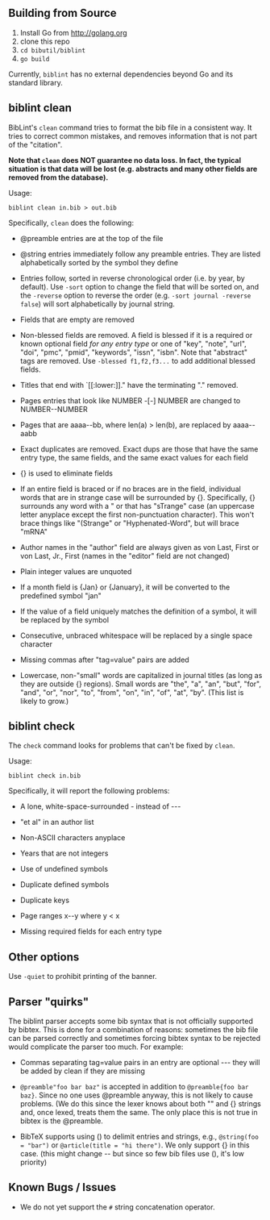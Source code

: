 
## Building from Source

1. Install Go from http://golang.org
2. clone this repo
3. `cd bibutil/biblint`
4. `go build`

Currently, `biblint` has no external dependencies beyond Go and its standard library.

## biblint clean

BibLint's `clean` command tries to format the bib file in a consistent way.  It
tries to correct common mistakes, and removes information that is not part of
the "citation". 

**Note that `clean` does NOT guarantee no data loss. In fact, the typical situation is that
data will be lost (e.g. abstracts and many other fields are removed from the database).**

Usage:
```
biblint clean in.bib > out.bib
```

Specifically, `clean` does the following:

- @preamble entries are at the top of the file

- @string entries immediately follow any preamble entries. They are listed
  alphabetically sorted by the symbol they define

- Entries follow, sorted in reverse chronological order (i.e. by year, by
  default). Use `-sort` option to change the field that will be sorted on, and
  the `-reverse` option to reverse the order (e.g. `-sort journal -reverse
  false`) will sort alphabetically by journal string.

- Fields that are empty are removed

- Non-blessed fields are removed. A field is blessed if it is a required or
  known optional field *for any entry type* or one of "key", "note", "url",
  "doi", "pmc", "pmid", "keywords", "issn", "isbn".  Note that "abstract" tags
  are removed. Use `-blessed f1,f2,f3...` to add additional blessed fields.

- Titles that end with `[[:lower:]]\." have the terminating "." removed.

- Pages entries that look like NUMBER -[-] NUMBER are changed to NUMBER--NUMBER

- Pages that are aaaa--bb, where len(a) > len(b), are replaced by aaaa--aabb

- Exact duplicates are removed. Exact dups are those that have the same entry
  type, the same fields, and the same exact values for each field

- {} is used to eliminate fields

- If an entire field is braced or if no braces are in the field, individual
  words that are in strange case will be surrounded by {}. Specifically, {}
  surrounds any word with a " or that has "sTrange" case (an uppercase letter
  anyplace except the first non-punctuation character). This won't brace things
  like "(Strange" or "Hyphenated-Word", but will brace "mRNA"

- Author names in the "author" field are always given as von Last, First or von
  Last, Jr., First  (names in the "editor" field are not changed)

- Plain integer values are unquoted

- If a month field is {Jan} or {January}, it will be converted to the
  predefined symbol "jan"

- If the value of a field uniquely matches the definition of a symbol, it will
  be replaced by the symbol

- Consecutive, unbraced whitespace will be replaced by a single space character

- Missing commas after "tag=value" pairs are added

- Lowercase, non-"small" words are capitalized in journal titles (as long as
  they are outside {} regions). Small words are "the", "a", "an", "but", "for",
  "and", "or", "nor", "to", "from", "on", "in", "of", "at", "by". (This list is
  likely to grow.)

## biblint check

The `check` command looks for problems that can't be fixed by `clean`.

Usage:
```
biblint check in.bib
```

Specifically, it will report the following problems:

- A lone, white-space-surrounded - instead of ---

- "et al" in an author list

- Non-ASCII characters anyplace

- Years that are not integers

- Use of undefined symbols

- Duplicate defined symbols

- Duplicate keys

- Page ranges x--y where y < x

- Missing required fields for each entry type

## Other options

Use `-quiet` to prohibit printing of the banner.

## Parser "quirks"

The biblint parser accepts some bib syntax that is not officially supported by
bibtex. This is done for a combination of reasons: sometimes the bib file can
be parsed correctly and sometimes forcing bibtex syntax to be rejected would
complicate the parser too much. For example:

- Commas separating tag=value pairs in an entry are optional --- they will be
  added by clean if they are missing

- `@preamble"foo bar baz"` is accepted in addition to `@preamble{foo bar baz}`.
  Since no one uses @preamble anyway, this is not likely to cause problems.
  (We do this since the lexer knows about both "" and {} strings and, once
  lexed, treats them the same. The only place this is not true in bibtex is the
  @preamble.

- BibTeX supports using () to delimit entries and strings, e.g., `@string(foo =
  "bar")` or `@article(title = "hi there")`. We only support {} in this case.
  (this might change -- but since so few bib files use (), it's low priority)

## Known Bugs / Issues

- We do not yet support the `#` string concatenation operator.

